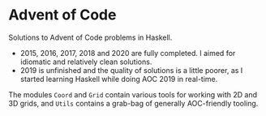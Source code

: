 # Advent of Code

Solutions to Advent of Code problems in Haskell.

- 2015, 2016, 2017, 2018 and 2020 are fully completed. I aimed for idiomatic and relatively clean solutions.
- 2019 is unfinished and the quality of solutions is a little poorer, as I started learning Haskell while doing AOC 2019 in real-time.

The modules `Coord` and `Grid` contain various tools for working with 2D and 3D grids, and `Utils` contains a grab-bag of generally AOC-friendly tooling.
